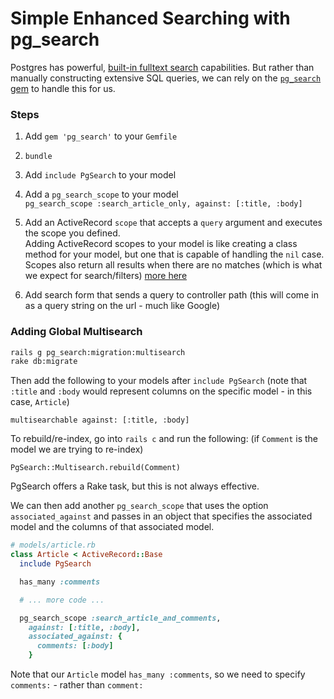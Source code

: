 # Simple Enhanced Searching with pg_search

Postgres has powerful, [built-in fulltext search](http://www.postgresql.org/docs/9.5/static/textsearch.html) capabilities. But rather than manually constructing extensive SQL queries, we can rely on the [`pg_search` gem](https://github.com/Casecommons/pg_search/blob/master/README.md) to handle this for us.

### Steps

1. Add `gem 'pg_search'` to your `Gemfile`
2. `bundle`
3. Add `include PgSearch` to your model
4. Add a `pg_search_scope` to your model   
`pg_search_scope :search_article_only, against: [:title, :body]`

5. Add an ActiveRecord `scope` that accepts a `query` argument and executes the scope you defined.  
Adding ActiveRecord scopes to your model is like creating a class method for your model, but one that is capable of handling the `nil` case. Scopes also return all results when there are no matches (which is what we expect for search/filters) [more here](http://aspiringwebdev.com/use-activerecord-scopes-not-class-methods-in-rails-to-avoid-errors/)

6. Add search form that sends a query to controller path (this will come in as a query string on the url - much like Google)

### Adding Global Multisearch

```sh
rails g pg_search:migration:multisearch
rake db:migrate
```

Then add the following to your models after `include PgSearch` (note that `:title` and `:body` would represent columns on the specific model - in this case, `Article`)

`multisearchable against: [:title, :body]`

To rebuild/re-index, go into `rails c` and run the following:
(if `Comment` is the model we are trying to re-index)

`PgSearch::Multisearch.rebuild(Comment)`

PgSearch offers a Rake task, but this is not always effective.

We can then add another `pg_search_scope` that uses the option `associated_against` and passes in an object that specifies the associated model and the columns of that associated model.

```ruby
# models/article.rb
class Article < ActiveRecord::Base
  include PgSearch

  has_many :comments

  # ... more code ...

  pg_search_scope :search_article_and_comments,
    against: [:title, :body],
    associated_against: {
      comments: [:body]
    }
```

Note that our `Article` model `has_many :comments`, so we need to specify `comments:` - rather than `comment:`
